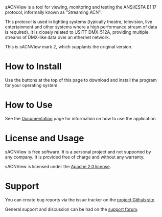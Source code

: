 sACNView is a tool for viewing, monitoring and testing the ANSI/ESTA E1.17 protocol, informally known as "Streaming ACN".

This protocol is used in lighting systems (typically theatre, television, live entertainment and other systems where a high performance stream of data is required). It is closely related to USITT DMX-512A, providing multiple streams of DMX-like data over an ethernet network.

This is sACNView mark 2, which supplants the original version.

# How to Install
Use the buttons at the top of this page to download and install the program for your operating system

# How to Use
See the [Documentation](./documentation.html) page for information on how to use the application

# License and Usage

sACNView is free software. It is a personal project and not supported by any company. It is provided free of charge and without any warranty.

sACNView is licensed under the [Apache 2.0 license](https://www.apache.org/licenses/LICENSE-2.0).

# Support

You can create bug reports via the issue tracker on the [project Github site](https://github.com/docsteer/sacnview/).

General support and discussion can be had on the [support forum](http://tomsteer.net/support/).
